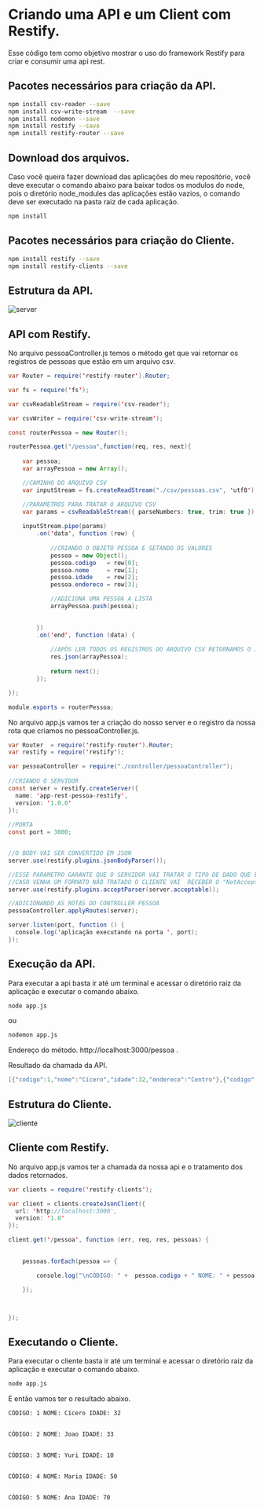 # Criando uma API e um Client com Restify.

Esse código tem como objetivo mostrar o uso do framework Restify para criar e consumir uma api rest.

## Pacotes necessários para criação da API.

```bash
npm install csv-reader --save
npm install csv-write-stream  --save
npm install nodemon --save
npm install restify --save
npm install restify-router --save
```
## Download dos arquivos.

Caso você queira fazer download das aplicações do meu repositório, você deve executar o comando abaixo para baixar todos os modulos do node, pois o diretório node_modules das aplicações estão vazios, o comando deve ser executado na pasta raiz de cada aplicação.

```bash
npm install
```

## Pacotes necessários para criação do Cliente.

```bash
npm install restify --save
npm install restify-clients --save
```

## Estrutura da API.

![server](https://user-images.githubusercontent.com/17622032/50913350-52f57000-141b-11e9-939f-4893bee64b00.png)


## API com Restify.

No arquivo pessoaController.js temos o método get que vai retornar os registros de pessoas que estão em um arquivo csv.


```java
var Router = require('restify-router').Router;

var fs = require('fs');

var csvReadableStream = require('csv-reader');

var csvWriter = require('csv-write-stream');

const routerPessoa = new Router();

routerPessoa.get("/pessoa",function(req, res, next){
    
    var pessoa;
    var arrayPessoa = new Array();

    //CAMINHO DO ARQUIVO CSV
    var inputStream = fs.createReadStream("./csv/pessoas.csv", 'utf8');

    //PARAMETROS PARA TRATAR O ARQUIVO CSV
    var params = csvReadableStream({ parseNumbers: true, trim: true });
    
    inputStream.pipe(params)
        .on('data', function (row) {
            
            //CRIANDO O OBJETO PESSOA E SETANDO OS VALORES
            pessoa = new Object();
            pessoa.codigo   = row[0];
            pessoa.nome     = row[1];
            pessoa.idade    = row[2];
            pessoa.endereco = row[3];

            //ADICIONA UMA PESSOA A LISTA
            arrayPessoa.push(pessoa);

            
        })
        .on('end', function (data) {
            
            //APÓS LER TODOS OS REGISTROS DO ARQUIVO CSV RETORNAMOS O JSON            
            res.json(arrayPessoa);
    
            return next();   
        });     

});

module.exports = routerPessoa;
```
No arquivo app.js vamos ter a criação do nosso server e o registro da nossa rota que criamos no pessoaController.js.

```java
var Router  = require('restify-router').Router;
var restify = require('restify');

var pessoaController = require("./controller/pessoaController");
 
//CRIANDO O SERVIDOR
const server = restify.createServer({
  name: 'app-rest-pessoa-restify',
  version: '1.0.0'
});
 
//PORTA
const port = 3000;


//O BODY VAI SER CONVERTIDO EM JSON
server.use(restify.plugins.jsonBodyParser());

//ESSE PARAMETRO GARANTE QUE O SERVIDOR VAI TRATAR O TIPO DE DADO QUE ESTAMOS ESEPRADO,
//CASO VENHA UM FORMATO NÃO TRATADO O CLIENTE VAI  RECEBER O "NotAcceptableError (406)".
server.use(restify.plugins.acceptParser(server.acceptable));

//ADICIONANDO AS ROTAS DO CONTROLLER PESSOA
pessoaController.applyRoutes(server);

server.listen(port, function () {
  console.log('aplicação executando na porta ', port);
});

```
## Execução da API.

Para executar a api basta ir até um terminal e acessar o diretório raiz da aplicação e executar o comando abaixo.

```bash
node app.js
```
ou 

```bash
nodemon app.js
```

Endereço do método.
http://localhost:3000/pessoa .

Resultado da chamada da API.
```java
[{"codigo":1,"nome":"Cícero","idade":32,"endereco":"Centro"},{"codigo":2,"nome":"Joao","idade":33,"endereco":"Avenida Tio San"},{"codigo":3,"nome":"Yuri","idade":10,"endereco":"Rua Maria"},{"codigo":4,"nome":"Maria","idade":50,"endereco":"Avenida Brasil"},{"codigo":5,"nome":"Ana","idade":70,"endereco":"Rua Rio de Janeiro"}]
```


## Estrutura do Cliente.

![cliente](https://user-images.githubusercontent.com/17622032/50913354-5688f700-141b-11e9-902d-883a57ca317a.png)

## Cliente com Restify.

No arquivo app.js vamos ter a chamada da nossa api e o tratamento dos dados retornados.

```java
var clients = require('restify-clients');

var client = clients.createJsonClient({
  url: 'http://localhost:3000',
  version: '1.0'
});

client.get('/pessoa', function (err, req, res, pessoas) {

 
    pessoas.forEach(pessoa => {

        console.log("\nCÓDIGO: " +  pessoa.codigo + " NOME: " + pessoa.nome + " IDADE: " + pessoa.idade + "\n");

    });



});
```

## Executando o Cliente.

Para executar o cliente basta ir até um terminal e acessar o diretório raiz da aplicação e executar o comando abaixo.

```bash
node app.js
```

E então vamos ter o resultado abaixo.

```bash
CÓDIGO: 1 NOME: Cícero IDADE: 32


CÓDIGO: 2 NOME: Joao IDADE: 33


CÓDIGO: 3 NOME: Yuri IDADE: 10


CÓDIGO: 4 NOME: Maria IDADE: 50


CÓDIGO: 5 NOME: Ana IDADE: 70
```


